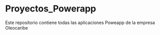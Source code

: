 # Proyectos_Powerapp
Este repositorio contiene todas las aplicaciones Poweapp de la empresa Oleocaribe
